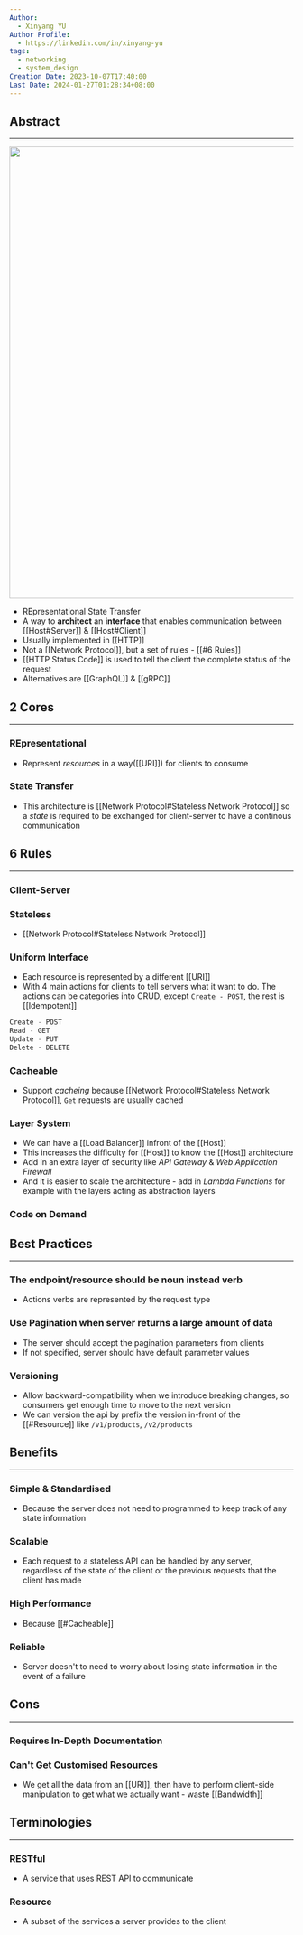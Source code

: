 ```yaml
---
Author:
  - Xinyang YU
Author Profile:
  - https://linkedin.com/in/xinyang-yu
tags:
  - networking
  - system_design
Creation Date: 2023-10-07T17:40:00
Last Date: 2024-01-27T01:28:34+08:00
---
```

## Abstract
---
<img src="https://yt3.ggpht.com/M6anxyOhsmc8TiSf8ntQyuuEiaD-cXW2arYjg5SgVZ6ZXV1heseOV_hvQ1h2ozwK0EHG5iNBI1MovQ=s1400-nd-v1" width="800" />

- REpresentational State Transfer
- A way to **architect** an **interface** that enables communication between [[Host#Server]] & [[Host#Client]]
- Usually implemented in [[HTTP]]
- Not a [[Network Protocol]], but a set of rules - [[#6 Rules]]
- [[HTTP Status Code]] is used to tell the client the complete status of the request
- Alternatives are [[GraphQL]] & [[gRPC]] 

## 2 Cores
---
### REpresentational
- Represent *resources* in a way([[URI]]) for clients to consume
### State Transfer
- This architecture is [[Network Protocol#Stateless Network Protocol]] so a *state* is required to be exchanged for client-server to have a continous communication

## 6 Rules
---
### Client-Server
### Stateless
- [[Network Protocol#Stateless Network Protocol]]
### Uniform Interface
- Each resource is represented by a different [[URI]]
- With 4 main actions for clients to tell servers what it want to do. The actions can be categories into CRUD, except `Create - POST`, the rest is [[Idempotent]]
```java
Create - POST
Read - GET
Update - PUT
Delete - DELETE
```
### Cacheable
- Support *cacheing* because [[Network Protocol#Stateless Network Protocol]], `Get` requests are usually cached
### Layer System
- We can have a [[Load Balancer]] infront of the [[Host]]
- This increases the difficulty for [[Host]] to know the [[Host]] architecture
- Add in an extra layer of security like *API Gateway* & *Web Application Firewall*
- And it is easier to scale the architecture - add in *Lambda Functions* for example with the layers acting as abstraction layers
### Code on Demand


## Best Practices
---
### The endpoint/resource should be noun instead verb
- Actions verbs are represented by the request type
### Use Pagination when server returns a large amount of data
- The server should accept the pagination parameters from clients
- If not specified, server should have default parameter values
### Versioning
- Allow backward-compatibility when we introduce breaking changes, so consumers get enough time to move to the next version
- We can version the api by prefix the version in-front of the [[#Resource]] like `/v1/products`, `/v2/products`


## Benefits
---
### Simple & Standardised
- Because the server does not need to programmed to keep track of any state information
### Scalable
- Each request to a stateless API can be handled by any server, regardless of the state of the client or the previous requests that the client has made
### High Performance
- Because [[#Cacheable]]
### Reliable
- Server doesn't to need to worry about losing state information in the event of a failure

## Cons
---
### Requires In-Depth Documentation
### Can't Get Customised Resources
- We get all the data from an [[URI]], then have to perform client-side manipulation to get what we actually want - waste [[Bandwidth]]

## Terminologies
---
### RESTful
- A service that uses REST API to communicate 
### Resource
- A subset of the services a server provides to the client